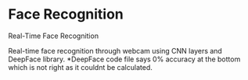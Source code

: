 # Face Recognition
Real-Time Face Recognition

Real-time face recognition through webcam using CNN layers and DeepFace library. 
*DeepFace code file says 0% accuracy at the bottom which is not right as it couldnt be calculated.
